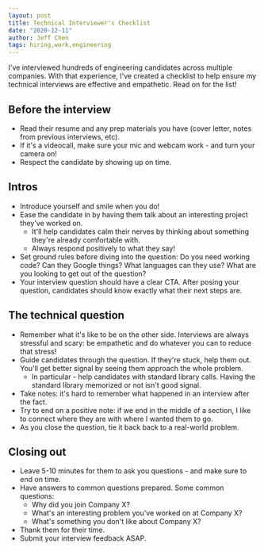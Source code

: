 ```yaml
---
layout: post
title: Technical Interviewer's Checklist
date: "2020-12-11"
author: Jeff Chen
tags: hiring,work,engineering
---
```


I've interviewed hundreds of engineering candidates across multiple companies. With that experience, I've created a checklist to help ensure my technical interviews are effective and empathetic. Read on for the list!

<!-- excerpt -->

## Before the interview

- Read their resume and any prep materials you have (cover letter, notes from previous interviews, etc).
- If it's a videocall, make sure your mic and webcam work - and turn your camera on!
- Respect the candidate by showing up on time.

## Intros

- Introduce yourself and smile when you do!
- Ease the candidate in by having them talk about an interesting project they've worked on.
  - It'll help candidates calm their nerves by thinking about something they're already comfortable with.
  - Always respond positively to what they say!
- Set ground rules before diving into the question: Do you need working code? Can they Google things? What languages can they use? What are you looking to get out of the question?
- Your interview question should have a clear CTA. After posing your question, candidates should know exactly what their next steps are.

## The technical question

- Remember what it's like to be on the other side. Interviews are always stressful and scary: be empathetic and do whatever you can to reduce that stress!
- Guide candidates through the question. If they're stuck, help them out. You'll get better signal by seeing them approach the whole problem.
  - In particular - help candidates with standard library calls. Having the standard library memorized or not isn't good signal.
- Take notes: it's hard to remember what happened in an interview after the fact.
- Try to end on a positive note: if we end in the middle of a section, I like to connect where they are with where I wanted them to go.
- As you close the question, tie it back back to a real-world problem.

## Closing out

- Leave 5-10 minutes for them to ask you questions - and make sure to end on time.
- Have answers to common questions prepared. Some common questions:
  - Why did you join Company X?
  - What's an interesting problem you've worked on at Company X?
  - What's something you don't like about Company X?
- Thank them for their time.
- Submit your interview feedback ASAP.
